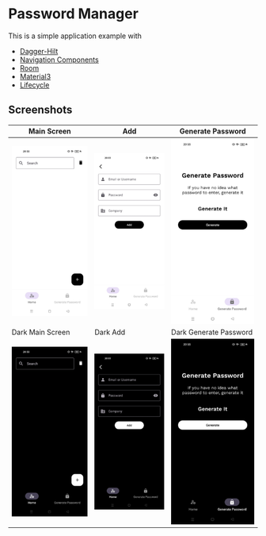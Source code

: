 
# Password Manager

This is a simple application example with 
- [Dagger-Hilt]("https://developer.android.com/training/dependency-injection/hilt-android")
- [Navigation Components]("https://developer.android.com/guide/navigation?hl=en")
- [Room]("https://developer.android.com/jetpack/androidx/releases/room?hl=en")
- [Material3]("https://m3.material.io/")
- [Lifecycle]("https://developer.android.com/jetpack/androidx/releases/lifecycle?hl=en")

## Screenshots
| Main Screen             | Add                     | Generate Password       |
| ----------------------- | ----------------------- | ----------------------- |
| ![](screenshots/l1.jpg) | ![](screenshots/l2.jpg) | ![](screenshots/l3.jpg) |
| Dark Main Screen        | Dark Add                | Dark Generate Password  |
| ![](screenshots/d1.jpg) | ![](screenshots/d2.jpg) | ![](screenshots/d3.jpg) |

